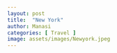 ```yaml
---
layout: post
title:  "New York"
author: Manasi
categories: [ Travel ]
image: assets/images/Newyork.jpeg
---
```

